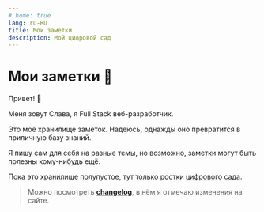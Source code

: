 ```yaml
---
# home: true
lang: ru-RU 
title: Мои заметки
description: Мой цифровой сад
---
```

# Мои заметки 🌱

Привет! 👋

Меня зовут Слава, я Full Stack веб-разработчик.

Это моё хранилище заметок. Надеюсь, однажды оно превратится в приличную базу знаний.

Я пишу сам для себя на разные темы, но возможно, заметки могут быть полезны кому-нибудь ещё.

Пока это хранилище полупустое, тут только ростки [цифрового сада](/ru/writing/digital-garden.md).

> Можно посмотреть **[changelog](/changelog.md)**, в нём я отмечаю изменения на сайте.
